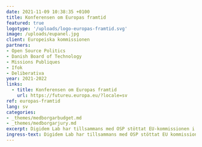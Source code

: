 ```yaml
---
date: 2021-11-09 10:38:35 +0100
title: Konferensen om Europas framtid
featured: true
logotype: '/uploads/logo-europas-framtid.svg'
image: /uploads/eupanel.jpg
client: Europeiska kommissionen
partners:
- Open Source Politics
- Danish Board of Technology
- Missions Publiques
- Ifok
- Deliberativa
year: 2021-2022
links:
  - title: Konferensen om Europas framtid
    url: https://futureu.europa.eu/?locale=sv
ref: europas-framtid
lang: sv
categories:
- _themes/medborgarbudget.md
- _themes/medborgarjury.md
excerpt: Digidem Lab har tillsammans med OSP stöttat EU-kommissionen i förberedelser och genomförande av den största medborgardialogen på EU-nivå någonsin.
ingress-text: Digidem Lab har tillsammans med OSP stöttat EU kommissionen i förberedelser och genomförande av den största medborgardialogen på EU-nivå någonsin.
---
```

